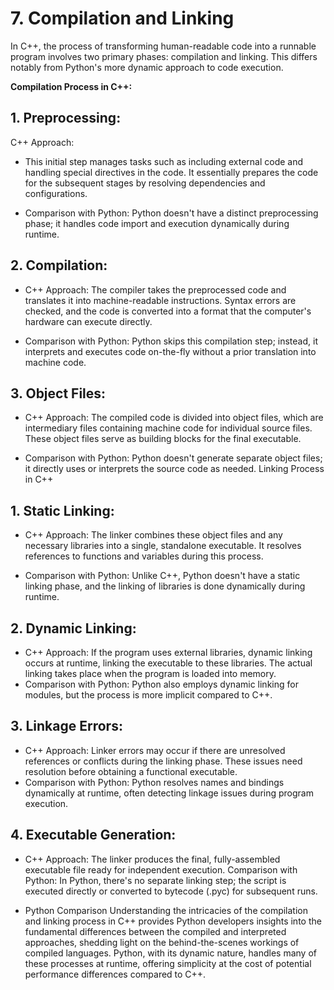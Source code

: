 # 7. Compilation and Linking
In C++, the process of transforming human-readable code into a runnable program involves two primary phases: compilation and linking. This differs notably from Python's more dynamic approach to code execution.

**Compilation Process in C++:**
## 1. Preprocessing:
C++ Approach:
- This initial step manages tasks such as including external code and handling special directives in the code.
It essentially prepares the code for the subsequent stages by resolving dependencies and configurations.

- Comparison with Python:
Python doesn't have a distinct preprocessing phase; it handles code import and execution dynamically during runtime.
## 2. Compilation:
- C++ Approach:
The compiler takes the preprocessed code and translates it into machine-readable instructions.
Syntax errors are checked, and the code is converted into a format that the computer's hardware can execute directly.

- Comparison with Python:
Python skips this compilation step; instead, it interprets and executes code on-the-fly without a prior translation into machine code.
## 3. Object Files:
- C++ Approach:
The compiled code is divided into object files, which are intermediary files containing machine code for individual source files.
These object files serve as building blocks for the final executable.

- Comparison with Python:
Python doesn't generate separate object files; it directly uses or interprets the source code as needed.
Linking Process in C++
## 1. Static Linking:
- C++ Approach:
The linker combines these object files and any necessary libraries into a single, standalone executable.
It resolves references to functions and variables during this process.

- Comparison with Python:
Unlike C++, Python doesn't have a static linking phase, and the linking of libraries is done dynamically during runtime.
## 2. Dynamic Linking:
- C++ Approach:
If the program uses external libraries, dynamic linking occurs at runtime, linking the executable to these libraries.
The actual linking takes place when the program is loaded into memory.
- Comparison with Python:
Python also employs dynamic linking for modules, but the process is more implicit compared to C++.
## 3. Linkage Errors:
- C++ Approach:
Linker errors may occur if there are unresolved references or conflicts during the linking phase.
These issues need resolution before obtaining a functional executable.
- Comparison with Python:
Python resolves names and bindings dynamically at runtime, often detecting linkage issues during program execution.
## 4. Executable Generation:
- C++ Approach:
The linker produces the final, fully-assembled executable file ready for independent execution.
Comparison with Python:
In Python, there's no separate linking step; the script is executed directly or converted to bytecode (.pyc) for subsequent runs.

- Python Comparison
Understanding the intricacies of the compilation and linking process in C++ provides Python developers insights into the fundamental differences between the compiled and interpreted approaches, shedding light on the behind-the-scenes workings of compiled languages. Python, with its dynamic nature, handles many of these processes at runtime, offering simplicity at the cost of potential performance differences compared to C++.